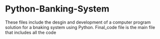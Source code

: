 # Python-Banking-System
These files include the desgin and development of a computer program solution for a bnaking system using Python.
Final_code file is the main file that includes all the code
